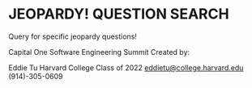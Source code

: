 # JEOPARDY! QUESTION SEARCH

Query for specific jeopardy questions!



Capital One Software Engineering Summit
Created by:

Eddie Tu
Harvard College Class of 2022
eddietu@college.harvard.edu
(914)-305-0609